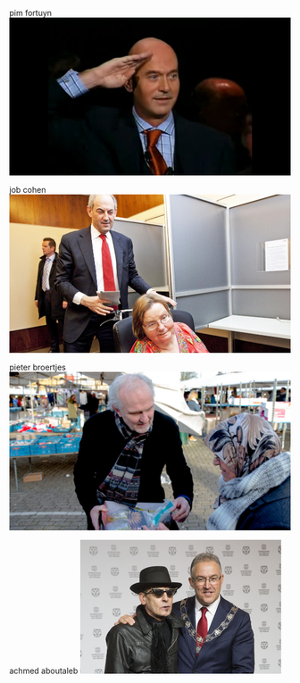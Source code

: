 pim fortuyn
![](https://github.com/nondejus/leefbaar-nationaalsocialisme/blob/master/ein%20neues%20volk/Pim_Fortuyn_Speech_Leefba_C1D04D5B6F81D057C12579F6005B45C5.jpg)

job cohen
![](https://github.com/nondejus/leefbaar-nationaalsocialisme/blob/master/ein%20neues%20volk/ANP-12848899-e1439027191543-1000x562.jpg)

pieter broertjes
![](https://github.com/nondejus/leefbaar-nationaalsocialisme/blob/master/ein%20neues%20volk/1240%20(1).jpeg)

achmed aboutaleb
![](https://github.com/nondejus/leefbaar-nationaalsocialisme/blob/master/ein%20neues%20volk/Ahmed%2BAboutaleb%2BbnbZhRVq_FEm.jpg)

